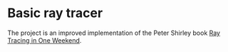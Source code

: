 # Basic ray tracer
The project is an improved implementation of the Peter Shirley book [Ray Tracing in One Weekend](https://github.com/petershirley/raytracinginoneweekend).
